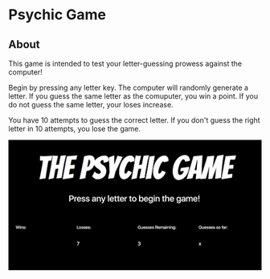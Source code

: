 # Psychic Game

## About
This game is intended to test your letter-guessing prowess against the computer!

Begin by pressing any letter key. The computer will randomly generate a letter. 
If you guess the same letter as the comuputer, you win a point. If you do not
guess the same letter, your loses increase. 

You have 10 attempts to guess the correct letter. If you don't guess the right letter
in 10 attempts, you lose the game. 

![Psychic Game](assets/images/psychic_game.png)